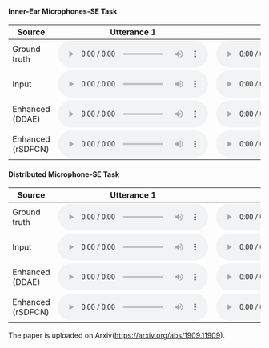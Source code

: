 #### Inner-Ear Microphones-SE Task

Source         | Utterance 1  |  Utterance 2  |
--------------|-----|-----| 
Ground truth    |<audio src="https://clalanliu.github.io/MCME_demo/wav_files/IEMSE/Chinese_train_271.wav" controls="" preload=""></audio> |  <audio src="https://clalanliu.github.io/MCME_demo/wav_files/IEMSE2/Chinese_train_272.wav" controls="" preload=""></audio> |  
Input    | <audio src="https://clalanliu.github.io/MCME_demo/wav_files/IEMSE/InEar_L_Chinese_train_271.wav" controls="" preload=""></audio> |  <audio src="https://clalanliu.github.io/MCME_demo/wav_files/IEMSE2/InEar_L_Chinese_train_272.wav" controls="" preload=""></audio>  |  
Enhanced (DDAE)  | <audio src="https://clalanliu.github.io/MCME_demo/wav_files/IEMSE/DDAE.wav" controls="" preload=""></audio> |  <audio src="https://clalanliu.github.io/MCME_demo/wav_files/IEMSE2/DDAE.wav" controls="" preload=""></audio>| 
Enhanced (rSDFCN)  | <audio src="https://clalanliu.github.io/MCME_demo/wav_files/IEMSE/rSDFCN.wav" controls="" preload=""></audio> | <audio src="https://clalanliu.github.io/MCME_demo/wav_files/IEMSE2/rSDFCN.wav" controls="" preload=""></audio> | 





#### Distributed Microphone-SE Task

Source         | Utterance 1  |  Utterance 2  |
--------------|-----|-----| 
Ground truth    |<audio src="https://clalanliu.github.io/MCME_demo/wav_files/DMSE/271_clean.wav" controls="" preload=""></audio> |  <audio src="https://clalanliu.github.io/MCME_demo/wav_files/DMSE2/272_clean.wav" controls="" preload=""></audio> |  
Input    | <audio src="https://clalanliu.github.io/MCME_demo/wav_files/DMSE/271.wav" controls="" preload=""></audio> |  <audio src="https://clalanliu.github.io/MCME_demo/wav_files/DMSE2/272.wav" controls="" preload=""></audio>  |  
Enhanced (DDAE)  | <audio src="https://clalanliu.github.io/MCME_demo/wav_files/DMSE/DDAE.wav" controls="" preload=""></audio> |  <audio src="https://clalanliu.github.io/MCME_demo/wav_files/DMSE2/DDAE.wav" controls="" preload=""></audio>| 
Enhanced (rSDFCN)  | <audio src="https://clalanliu.github.io/MCME_demo/wav_files/DMSE/rSDFCN.wav" controls="" preload=""></audio> | <audio src="https://clalanliu.github.io/MCME_demo/wav_files/DMSE2/rSDFCN.wav" controls="" preload=""></audio> | 


The paper is uploaded on Arxiv(https://arxiv.org/abs/1909.11909).
